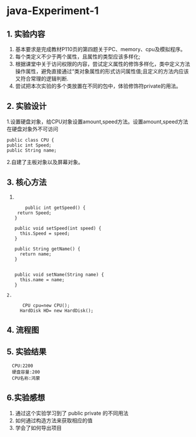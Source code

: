# java-Experiment-1
## 1. 实验内容
1. 基本要求是完成教材P110页的第四题关于PC、memory、cpu及模拟程序。
2. 每个类定义不少于两个属性，且属性的类型应该多样化;
3. 根据课堂中关于访问权限的内容，尝试定义属性的修饰多样化，类中定义方法操作属性，避免直接通过“类对象属性的形式访问属性值;且定义的方法内应该又符合常理的逻辑判断.
4. 尝试把本次实验的多个类放置在不同的包中，体验修饰符private的用法。
## 2. 实验设计
1.设置硬盘对象，给CPU对象设置amount,speed方法。设置amount,speed方法在硬盘对象外不可访问

    public class CPU {
    public int Speed;   
    public String name; 

 2.自建了主板对象以及屏幕对象。
 ## 3. 核心方法
 1.

           public int getSpeed() {
		return Speed;
	   }

	   public void setSpeed(int speed) {
		 this.Speed = speed;
	   }

	   public String getName() {
		 return name;
	   }


	   public void setName(String name) {
		 this.name = name;
	   }
  
    2.
   
          CPU cpu=new CPU();
	     HardDisk HD= new HardDisk();
   
   ## 4. 流程图
   
   ## 5. 实验结果
   
      CPU:2200
      硬盘容量:200
      CPU名称:鸿蒙

  ## 6.实验感想

  1. 通过这个实验学习到了
     public private 的不同用法
  2. 如何通过构造方法来获取相应的值
  3. 学会了如何导出项目

   
     
